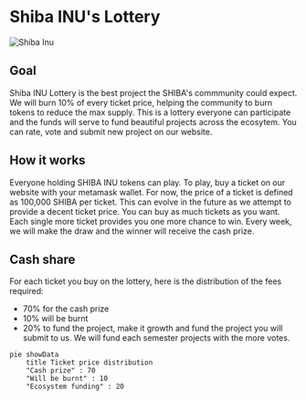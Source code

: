 # Shiba INU's Lottery

![Shiba Inu](https://media.tenor.com/6-VA5uHOSIkAAAAd/shib-shiba-inu-coin.gif)


## Goal
Shiba INU Lottery is the best project the SHIBA's commmunity could expect.
We will burn 10% of every ticket price, helping the community to burn tokens to reduce the max supply.
This is a lottery everyone can participate and the funds will serve to fund beautiful projects across the ecosytem.
You can rate, vote and submit new project on our website.

## How it works
Everyone holding SHIBA INU tokens can play. To play, buy a ticket on our website with your metamask wallet. 
For now, the price of a ticket is defined as 100,000 SHIBA per ticket. This can evolve in the future as we attempt to provide a decent ticket price.
You can buy as much tickets as you want. Each single more ticket provides you one more chance to win.
Every week, we will make the draw and the winner will receive the cash prize.

## Cash share
For each ticket you buy on the lottery, here is the distribution of the fees required:
- 70% for the cash prize
- 10% will be burnt
- 20% to fund the project, make it growth and fund the project you will submit to us. We will fund each semester projects with the more votes.

```mermaid
pie showData
    title Ticket price distribution
    "Cash prize" : 70
    "Will be burnt" : 10
    "Ecosystem funding" : 20
```

